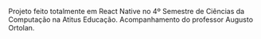 Projeto feito totalmente em React Native no 4º Semestre de Ciências da Computação na Atitus Educação. Acompanhamento do professor Augusto Ortolan.
